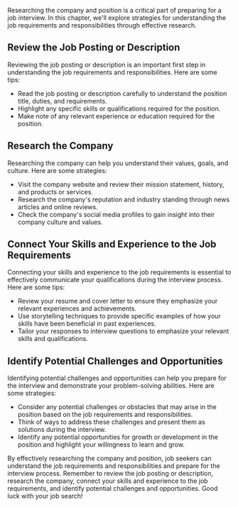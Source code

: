 
Researching the company and position is a critical part of preparing for a job interview. In this chapter, we'll explore strategies for understanding the job requirements and responsibilities through effective research.

Review the Job Posting or Description
-------------------------------------

Reviewing the job posting or description is an important first step in understanding the job requirements and responsibilities. Here are some tips:

* Read the job posting or description carefully to understand the position title, duties, and requirements.
* Highlight any specific skills or qualifications required for the position.
* Make note of any relevant experience or education required for the position.

Research the Company
--------------------

Researching the company can help you understand their values, goals, and culture. Here are some strategies:

* Visit the company website and review their mission statement, history, and products or services.
* Research the company's reputation and industry standing through news articles and online reviews.
* Check the company's social media profiles to gain insight into their company culture and values.

Connect Your Skills and Experience to the Job Requirements
----------------------------------------------------------

Connecting your skills and experience to the job requirements is essential to effectively communicate your qualifications during the interview process. Here are some tips:

* Review your resume and cover letter to ensure they emphasize your relevant experiences and achievements.
* Use storytelling techniques to provide specific examples of how your skills have been beneficial in past experiences.
* Tailor your responses to interview questions to emphasize your relevant skills and qualifications.

Identify Potential Challenges and Opportunities
-----------------------------------------------

Identifying potential challenges and opportunities can help you prepare for the interview and demonstrate your problem-solving abilities. Here are some strategies:

* Consider any potential challenges or obstacles that may arise in the position based on the job requirements and responsibilities.
* Think of ways to address these challenges and present them as solutions during the interview.
* Identify any potential opportunities for growth or development in the position and highlight your willingness to learn and grow.

By effectively researching the company and position, job seekers can understand the job requirements and responsibilities and prepare for the interview process. Remember to review the job posting or description, research the company, connect your skills and experience to the job requirements, and identify potential challenges and opportunities. Good luck with your job search!
